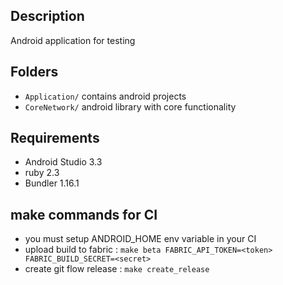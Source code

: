 ## Description
Android application for testing

## Folders
* `Application/` contains android projects
* `CoreNetwork/` android library with core functionality

## Requirements
* Android Studio 3.3
* ruby 2.3
* Bundler 1.16.1

## make commands for CI
* you must setup ANDROID_HOME env variable in your CI
* upload build to fabric : ```make beta FABRIC_API_TOKEN=<token> FABRIC_BUILD_SECRET=<secret>```
* create git flow release : ```make create_release```